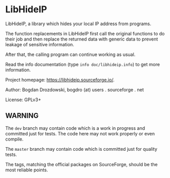 # LibHideIP #

LibHideIP, a library which hides your local IP address from programs.

The function replacements in LibHideIP first call the original functions
to do their job and then replace the returned data with generic data to
prevent leakage of sensitive information.

After that, the calling program can continue working as usual.

Read the info documentation (type `info doc/libhideip.info`) to get more
information.

Project homepage: <https://libhideip.sourceforge.io/>.

Author: Bogdan Drozdowski, bogdro (at) users . sourceforge . net

License: GPLv3+

## WARNING ##

The `dev` branch may contain code which is a work in progress and committed
just for tests. The code here may not work properly or even compile.

The `master` branch may contain code which is committed just for quality tests.

The tags, matching the official packages on SourceForge,
should be the most reliable points.
